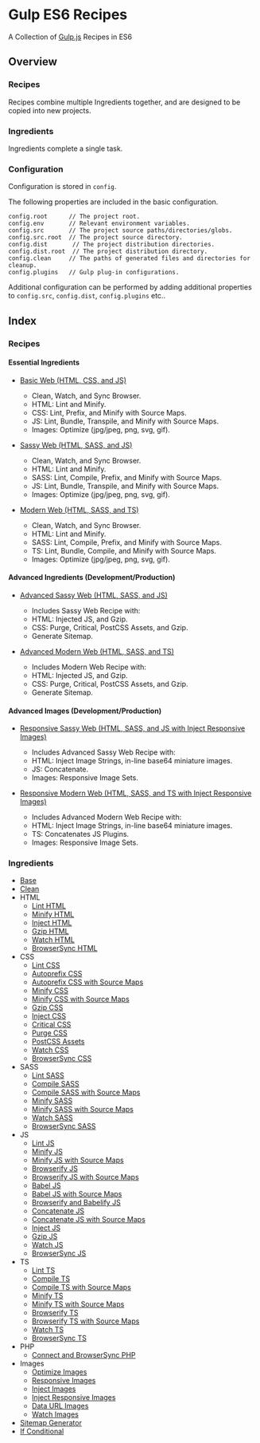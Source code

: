 Gulp ES6 Recipes
================================================================================

A Collection of [Gulp.js](https://gulpjs.com/) Recipes in ES6

Overview
--------------------------------------------------------------------------------

### Recipes

Recipes combine multiple Ingredients together, and are designed to be copied into new projects.

### Ingredients

Ingredients complete a single task.

### Configuration

Configuration is stored in `config`.

The following properties are included in the basic configuration.
```javscript
config.root      // The project root.
config.env       // Relevant environment variables.
config.src       // The project source paths/directories/globs.
config.src.root  // The project source directory.
config.dist       // The project distribution directories.
config.dist.root  // The project distribution directory.
config.clean     // The paths of generated files and directories for cleanup.
config.plugins   // Gulp plug-in configurations.
```

Additional configuration can be performed by adding additional properties to
`config.src`, `config.dist`, `config.plugins` etc..

Index
--------------------------------------------------------------------------------

### Recipes

#### Essential Ingredients

- [Basic Web (HTML, CSS, and JS)](recipes/basic-web)
	- Clean, Watch, and Sync Browser.
	- HTML: Lint and Minify.
	- CSS: Lint, Prefix, and Minify with Source Maps.
	- JS: Lint, Bundle, Transpile, and Minify with Source Maps.
	- Images: Optimize (jpg/jpeg, png, svg, gif).

- [Sassy Web (HTML, SASS, and JS)](recipes/sassy-web)
	- Clean, Watch, and Sync Browser.
	- HTML: Lint and Minify.
	- SASS: Lint, Compile, Prefix, and Minify with Source Maps.
	- JS: Lint, Bundle, Transpile, and Minify with Source Maps.
	- Images: Optimize (jpg/jpeg, png, svg, gif).

- [Modern Web (HTML, SASS, and TS)](recipes/modern-web)
	- Clean, Watch, and Sync Browser.
	- HTML: Lint and Minify.
	- SASS: Lint, Compile, Prefix, and Minify with Source Maps.
	- TS: Lint, Bundle, Compile, and Minify with Source Maps.
	- Images: Optimize (jpg/jpeg, png, svg, gif).

#### Advanced Ingredients (Development/Production)

- [Advanced Sassy Web (HTML, SASS, and JS)](recipes/advanced-sassy-web)
	- Includes Sassy Web Recipe with:
	- HTML: Injected JS, and Gzip.
	- CSS: Purge, Critical, PostCSS Assets, and Gzip.
	- Generate Sitemap.

- [Advanced Modern Web (HTML, SASS, and TS)](recipes/advanced-modern-web)
	- Includes Modern Web Recipe with:
	- HTML: Injected JS, and Gzip.
	- CSS: Purge, Critical, PostCSS Assets, and Gzip.
	- Generate Sitemap.

#### Advanced Images (Development/Production)

- [Responsive Sassy Web (HTML, SASS, and JS with Inject Responsive Images)](recipes/responsive-sassy-web)
	- Includes Advanced Sassy Web Recipe with:
	- HTML: Inject Image Strings, in-line base64 miniature images.
	- JS: Concatenate.
	- Images: Responsive Image Sets.

- [Responsive Modern Web (HTML, SASS, and TS with Inject Responsive Images)](recipes/responsive-modern-web)
	- Includes Advanced Modern Web Recipe with:
	- HTML: Inject Image Strings, in-line base64 miniature images.
	- TS: Concatenates JS Plugins.
	- Images: Responsive Image Sets.

### Ingredients

- [Base](ingredients/base)
- [Clean](ingredients/clean)
- HTML
	- [Lint HTML](ingredients/html/lint-html)
	- [Minify HTML](ingredients/html/minify-html)
	- [Inject HTML](ingredients/html/inject-html)
	- [Gzip HTML](ingredients/html/gzip-html)
	- [Watch HTML](ingredients/html/watch-html)
	- [BrowserSync HTML](ingredients/html/browsersync-html)
- CSS
	- [Lint CSS](ingredients/css/lint-css)
	- [Autoprefix CSS](ingredients/css/autoprefix-css)
	- [Autoprefix CSS with Source Maps](ingredients/css/autoprefix-css-source-maps)
	- [Minify CSS](ingredients/css/minify-css)
	- [Minify CSS with Source Maps](ingredients/css/minify-css-source-maps)
	- [Gzip CSS](ingredients/css/gzip-css)
	- [Inject CSS](ingredients/css/inject-css)
	- [Critical CSS](ingredients/css/critical-css)
	- [Purge CSS](ingredients/css/purge-css)
	- [PostCSS Assets](ingredients/css/post-assets-css)
	- [Watch CSS](ingredients/css/watch-css)
	- [BrowserSync CSS](ingredients/css/browsersync-css)
- SASS
	- [Lint SASS](ingredients/sass/lint-sass)
	- [Compile SASS](ingredients/sass/compile-sass)
	- [Compile SASS with Source Maps](ingredients/sass/compile-sass-source-maps)
	- [Minify SASS](ingredients/sass/minify-sass)
	- [Minify SASS with Source Maps](ingredients/sass/minify-sass-source-maps)
	- [Watch SASS](ingredients/sass/watch-sass)
	- [BrowserSync SASS](ingredients/sass/browsersync-sass)
- JS
	- [Lint JS](ingredients/js/lint-js)
	- [Minify JS](ingredients/js/minify-js)
	- [Minify JS with Source Maps](ingredients/js/minify-js-source-maps)
	- [Browserify JS](ingredients/js/browserify-js)
	- [Browserify JS with Source Maps](ingredients/js/browserify-js-source-maps)
	- [Babel JS](ingredients/js/babel-js)
	- [Babel JS with Source Maps](ingredients/js/babel-js-source-maps)
	- [Browserify and Babelify JS](ingredients/js/browserify-babelify-js)
	- [Concatenate JS](ingredients/js/concatenate-js)
	- [Concatenate JS with Source Maps](ingredients/js/concatenate-js-source-maps)
	- [Inject JS](ingredients/js/inject-js)
	- [Gzip JS](ingredients/js/gzip-js)
	- [Watch JS](ingredients/js/watch-js)
	- [BrowserSync JS](ingredients/js/browsersync-js)
- TS
	- [Lint TS](ingredients/ts/lint-ts)
	- [Compile TS](ingredients/ts/compile-ts)
	- [Compile TS with Source Maps](ingredients/ts/compile-ts-source-maps)
	- [Minify TS](ingredients/ts/minify-ts)
	- [Minify TS with Source Maps](ingredients/ts/minify-ts-source-maps)
	- [Browserify TS](ingredients/ts/browserify-ts)
	- [Browserify TS with Source Maps](ingredients/ts/browserify-ts-source-maps)
	- [Watch TS](ingredients/ts/watch-ts)
	- [BrowserSync TS](ingredients/ts/browsersync-ts)
- PHP
	- [Connect and BrowserSync PHP](ingredients/connect-browsersync-php)
- Images
	- [Optimize Images](ingredients/images/optimize-images)
	- [Responsive Images](ingredients/images/responsive-images)
	- [Inject Images](ingredients/images/inject-images)
	- [Inject Responsive Images](ingredients/images/inject-responsive-images)
	- [Data URL Images](ingredients/images/data-url-images)
	- [Watch Images](ingredients/images/watch-images)
- [Sitemap Generator](ingredients/sitemap-generator)
- [If Conditional](ingredients/if-conditional)
